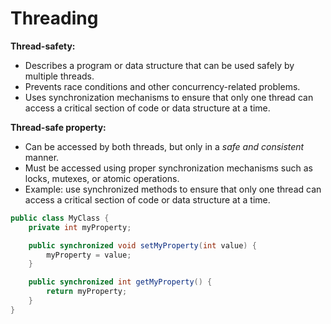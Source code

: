 # Threading 



**Thread-safety:**

- Describes a program or data structure that can be used safely by multiple threads.
- Prevents race conditions and other concurrency-related problems.
- Uses synchronization mechanisms to ensure that only one thread can access a critical section of code or data structure at a time.

**Thread-safe property:**

- Can be accessed by both threads, but only in a *safe and consistent* manner.
- Must be accessed using proper synchronization mechanisms such as locks, mutexes, or atomic operations.
- Example: use synchronized methods to ensure that only one thread can access a critical section of code or data structure at a time.


```java 
public class MyClass {
    private int myProperty;

    public synchronized void setMyProperty(int value) {
        myProperty = value;
    }

    public synchronized int getMyProperty() {
        return myProperty;
    }
}
```